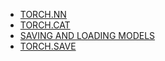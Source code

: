 * [TORCH.NN](https://pytorch.org/docs/stable/nn.html)
* [TORCH.CAT](https://pytorch.org/docs/stable/generated/torch.cat.html)
* [SAVING AND LOADING MODELS](https://pytorch.org/tutorials/beginner/saving_loading_models.html)
* [TORCH.SAVE](https://pytorch.org/docs/stable/generated/torch.save.html#torch.save)

